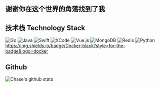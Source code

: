 <!--
**ssuxue/ssuxue** is a ✨ _special_ ✨ repository because its `README.md` (this file) appears on your GitHub profile.

Here are some ideas to get you started:

- 🔭 I’m currently working on ...
- 🌱 I’m currently learning ...
- 👯 I’m looking to collaborate on ...
- 🤔 I’m looking for help with ...
- 💬 Ask me about ...
- 📫 How to reach me: ...
- 😄 Pronouns: ...
- ⚡ Fun fact: ...
-->
## 谢谢你在这个世界的角落找到了我

## 技术栈 Technology Stack
![Go](https://img.shields.io/badge/-Go-FF69B4?style=for-the-badge&logo=go&logoColor=00ADD8)
![Java](https://img.shields.io/badge/-Java-orange?style=for-the-badge&logo=java&logoColor=FFFFFF)
![Swift](https://img.shields.io/badge/-Swift-FA7343?style=for-the-badge&logo=swift&logoColor=FFFFFF)
![XCode](https://img.shields.io/badge/-XCode-1575F9?style=for-the-badge&logo=xcodeDB2C20)
![Vue.js](https://img.shields.io/badge/-Vue.js-%232c3e50?style=for-the-badge&logo=Vue.js)
![MongoDB](https://img.shields.io/badge/-MongoDB-47A248?style=for-the-badge&logo=mongodb&logoColor=FFFFFF)
![Redis](https://img.shields.io/badge/-Redis-DB2C20?style=for-the-badge&logo=redis&logoColor=FFFFFF)
![Python](https://img.shields.io/badge/-Python-3776AB?style=for-the-badge&logo=python&logoColor=3776AB)
https://img.shields.io/badge/Docker-black?style=for-the-badge&logo=docker

## Github
![Chase's github stats](https://github-readme-stats.vercel.app/api?username=chase&show_icons=true&theme=cobalt)
